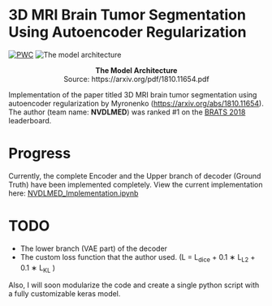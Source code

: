 # 3D MRI Brain Tumor Segmentation Using Autoencoder Regularization
[![PWC](https://img.shields.io/endpoint.svg?url=https://paperswithcode.com/badge/3d-mri-brain-tumor-segmentation-using/brain-tumor-segmentation-brats-2018)](https://paperswithcode.com/sota/brain-tumor-segmentation-brats-2018?p=3d-mri-brain-tumor-segmentation-using)
![The model architecture](https://suyogjadhav.com/images/misc/brats2018_sota_model.png)
<center><b>The Model Architecture</b><br />Source: https://arxiv.org/pdf/1810.11654.pdf</center>

Implementation of the paper titled 3D MRI brain tumor segmentation using autoencoder regularization by Myronenko (https://arxiv.org/abs/1810.11654). The author (team name: **NVDLMED**) was ranked #1 on the [BRATS 2018](https://www.med.upenn.edu/sbia/brats2018/) leaderboard.

# Progress
Currently, the complete Encoder and the Upper branch of decoder (Ground Truth) have been implemented completely. View the current implementation here: [NVDLMED_Implementation.ipynb](NVDLMED_Implementation.ipynb)

# TODO
- The lower branch (VAE part) of the decoder
- The custom loss function that the author used. (L = L<sub>dice</sub> + 0.1 ∗ L<sub>L2</sub> + 0.1 ∗ L<sub>KL</sub> )

Also, I will soon modularize the code and create a single python script with a fully customizable keras model.

